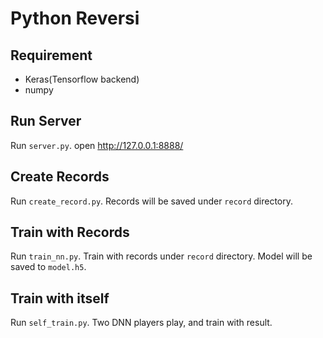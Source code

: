 # Python Reversi

## Requirement
- Keras(Tensorflow backend)
- numpy

## Run Server
Run `server.py`.
open http://127.0.0.1:8888/

## Create Records
Run `create_record.py`.
Records will be saved under `record` directory.

## Train with Records
Run `train_nn.py`.
Train with records under `record` directory.
Model will be saved to `model.h5`.

## Train with itself
Run `self_train.py`.
Two DNN players play, and train with result.